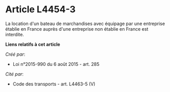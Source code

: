 # Article L4454-3

La  location d'un bateau de marchandises avec équipage par une entreprise  établie en France auprès d'une entreprise non
établie en France est  interdite.

**Liens relatifs à cet article**

_Créé par_:

  - Loi n°2015-990 du 6 août 2015 - art. 285

_Cité par_:

  - Code des transports - art. L4463-5 (V)
